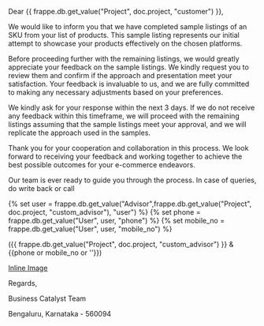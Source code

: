 <p>Dear {{ frappe.db.get_value("Project", doc.project, "customer") }},</p>

<p>We would like to inform you that we have completed sample listings of an SKU from your list of products. This sample listing represents our initial attempt to showcase your products effectively on the chosen platforms.</p>

<p>Before proceeding further with the remaining listings, we would greatly appreciate your feedback on the sample listings. We kindly request you to review them and confirm if the approach and presentation meet your satisfaction. Your feedback is invaluable to us, and we are fully committed to making any necessary adjustments based on your preferences.</p>
<p>We kindly ask for your response within the next 3 days. If we do not receive any feedback within this timeframe, we will proceed with the remaining listings assuming that the sample listings meet your approval, and we will replicate the approach used in the samples.</p>
<p>Thank you for your cooperation and collaboration in this process. We look forward to receiving your feedback and working together to achieve the best possible outcomes for your e-commerce endeavors.</p>
<p>Our team is ever ready to guide you through the process. In case of queries, do write back or call</p>

<p>{% set user = frappe.db.get_value("Advisor",frappe.db.get_value("Project", doc.project, "custom_advisor"), "user")  %}
{% set phone = frappe.db.get_value("User", user, "phone") %}
{% set mobile_no = frappe.db.get_value("User", user, "mobile_no") %}</p>

<p>({{ frappe.db.get_value("Project", doc.project, "custom_advisor") }} & {{phone or mobile_no or ''}})</p>

<p><a href="https://drive.google.com/file/d/18-96LzZ5WnqHMx1WlRfL2Cs13CLPJI_M/view">Inline Image</a></p>

<p>Regards,</p>

<p>Business Catalyst Team</p>

<p>Bengaluru, Karnataka - 560094</p>